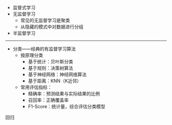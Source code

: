 - 监督式学习
- 无监督学习
	- 常见的无监督学习是聚类
	- 从隐藏的模式中对数据进行分组
- 半监督学习
---
- 分类——经典的有监督学习算法
	- 按原理分类
		- 基于统计：贝叶斯分类
		- 基于规则：决策树算法
		- 基于神经网络：神经网络算法
		- 基于距离：KNN（K近邻）
	- 常用评估指标：
		- 精确率：预测结果与实际结果的比例
		- 召回率：正确覆盖率
		- F1-Score：统计量，综合评估分类模型
		
		

回归